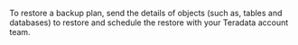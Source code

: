 To restore a backup plan, send the details of objects (such as, tables and databases) to restore and schedule the restore with your Teradata account team.

